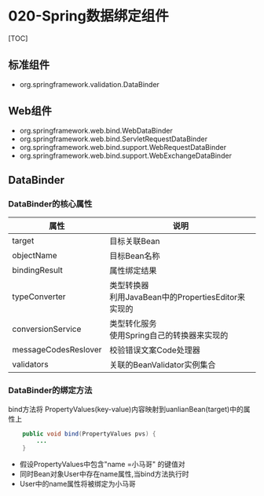 # 020-Spring数据绑定组件

[TOC]

## 标准组件

- org.springframework.validation.DataBinder

## Web组件

- org.springframework.web.bind.WebDataBinder
- org.springframework.web.bind.ServletRequestDataBinder
- org.springframework.web.bind.support.WebRequestDataBinder
- org.springframework.web.bind.support.WebExchangeDataBinder

## DataBinder

### DataBinder的核心属性

| 属性                 | 说明                                                     |
| -------------------- | -------------------------------------------------------- |
| target               | 目标关联Bean                                             |
| objectName           | 目标Bean名称                                             |
| bindingResult        | 属性绑定结果                                             |
| typeConverter        | 类型转换器<br />利用JavaBean中的PropertiesEditor来实现的 |
| conversionService    | 类型转化服务<br />使用Spring自己的转换器来实现的         |
| messageCodesReslover | 校验错误文案Code处理器                                   |
| validators           | 关联的BeanValidator实例集合                              |

### DataBinder的绑定方法

bind方法将 PropertyValues(key-value)内容映射到uanlianBean(target)中的属性上

```java
	public void bind(PropertyValues pvs) {
		...
	}
```

- 假设PropertyValues中包含"name =小马哥" 的键值对
- 同时Bean对象User中存在name属性,当bind方法执行时
- User中的name属性将被绑定为小马哥

### 

